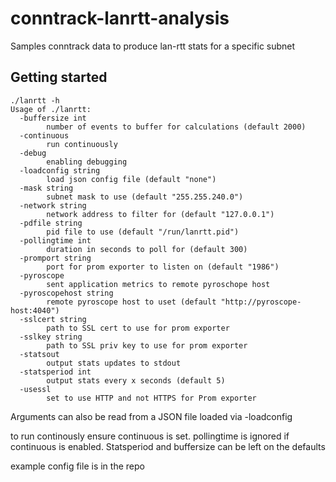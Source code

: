 # conntrack-lanrtt-analysis

Samples conntrack data to produce lan-rtt stats for a specific subnet

## Getting started

```
./lanrtt -h
Usage of ./lanrtt:
  -buffersize int
    	number of events to buffer for calculations (default 2000)
  -continuous
    	run continuously
  -debug
    	enabling debugging
  -loadconfig string
    	load json config file (default "none")
  -mask string
    	subnet mask to use (default "255.255.240.0")
  -network string
    	network address to filter for (default "127.0.0.1")
  -pdfile string
    	pid file to use (default "/run/lanrtt.pid")
  -pollingtime int
    	duration in seconds to poll for (default 300)
  -promport string
    	port for prom exporter to listen on (default "1986")
  -pyroscope
    	sent application metrics to remote pyroschope host
  -pyroscopehost string
    	remote pyroscope host to uset (default "http://pyroscope-host:4040")
  -sslcert string
    	path to SSL cert to use for prom exporter
  -sslkey string
    	path to SSL priv key to use for prom exporter
  -statsout
    	output stats updates to stdout
  -statsperiod int
    	output stats every x seconds (default 5)
  -usessl
    	set to use HTTP and not HTTPS for Prom exporter
```


Arguments can also be read from a JSON file loaded via -loadconfig

to run continously ensure continuous is set. pollingtime is ignored if continuous is enabled. Statsperiod and buffersize can be left on the defaults

example config file is in the repo

